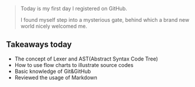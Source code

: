 > Today is my first day I registered on GitHub. 
> 
> I found myself step into a mysterious gate, behind which a brand new world nicely welcomed me. 

## Takeaways today
+ The concept of Lexer and AST(Abstract Syntax Code Tree)
+ How to use flow charts to illustrate source codes
+ Basic knowledge of Git&GitHub
+ Reviewed the usage of Markdown

